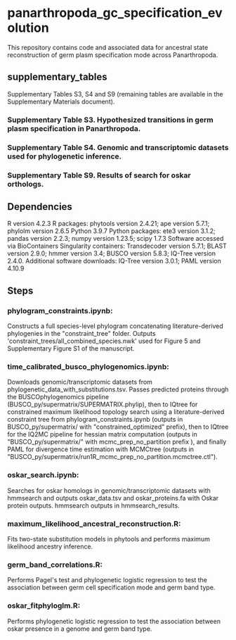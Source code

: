 # panarthropoda_gc_specification_evolution
This repository contains code and associated data for ancestral state reconstruction of germ plasm specification mode across Panarthropoda.
## supplementary_tables
Supplementary Tables S3, S4 and S9 (remaining tables are available in the Supplementary Materials document).
### Supplementary Table S3. Hypothesized transitions in germ plasm specification in Panarthropoda.
### Supplementary Table S4. Genomic and transcriptomic datasets used for phylogenetic inference.
### Supplementary Table S9. Results of search for oskar orthologs.
## Dependencies
R version 4.2.3 
R packages: phytools version 2.4.21; ape version 5.7.1; phylolm version 2.6.5
Python 3.9.7 
Python packages: ete3 version 3.1.2; pandas version 2.2.3; numpy version 1.23.5; scipy 1.7.3
Software accessed via BioContainers Singularity containers: Transdecoder version 5.7.1; BLAST version 2.9.0; hmmer version 3.4; BUSCO version 5.8.3; IQ-Tree version 2.4.0. 
Additional software downloads: IQ-Tree version 3.0.1; PAML version 4.10.9

## Steps
### phylogram_constraints.ipynb:
Constructs a full species-level phylogram concatenating literature-derived phylogenies in the "constraint_tree" folder. Outputs 'constraint_trees/all_combined_species.nwk' used for Figure 5 and Supplementary Figure S1 of the manuscript.
### time_calibrated_busco_phylogenomics.ipynb:
Downloads genomic/transcriptomic datasets from phylogenetic_data_with_substitutions.tsv. Passes predicted proteins through the BUSCOphylogenomics pipeline (BUSCO_py/supermatrix/SUPERMATRIX.phylip), then to IQtree for constrained maximum likelihood topology search using a literature-derived constraint tree from phylogram_constraints.ipynb (outputs in BUSCO_py/supermatrix/ with "constrained_optimized" prefix), then to IQtree for the IQ2MC pipeline for hessian matrix computation (outputs in "BUSCO_py/supermatrix/" with mcmc_prep_no_partition prefix ), and finally PAML for divergence time estimation with MCMCtree (outputs in "BUSCO_py/supermatrix/run1R_mcmc_prep_no_partition.mcmctree.ctl").
### oskar_search.ipynb:
Searches for oskar homologs in genomic/transcriptomic datasets with hmmsearch and outputs oskar_data.tsv and oskar_proteins.fa with Oskar protein outputs. hmmsearch outputs in hmmsearch_results.
### maximum_likelihood_ancestral_reconstruction.R:
Fits two-state substitution models in phytools and performs maximum likelihood ancestry inference.
### germ_band_correlations.R:
Performs Pagel's test and phylogenetic logistic regression to test the association between germ cell specification mode and germ band type.
### oskar_fitphyloglm.R:
Performs phylogenetic logistic regression to test the association between oskar presence in a genome and germ band type.


